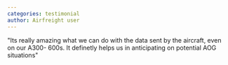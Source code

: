 ```yaml
---
categories: testimonial
author: Airfreight user 
---
```

"Its really amazing what we can do with the data sent by the aircraft, even on our A300- 600s. It definetly helps us in anticipating on potential AOG situations"
